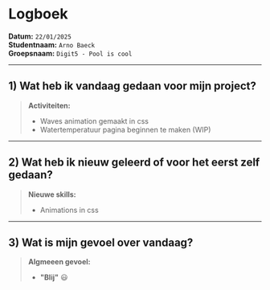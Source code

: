 # Logboek

**Datum:** `22/01/2025`  
**Studentnaam:** `Arno Baeck`  
**Groepsnaam:** `Digit5 - Pool is cool`

---
## 1) Wat heb ik vandaag gedaan voor mijn project?

> **Activiteiten:**  
> - Waves animation gemaakt in css
> - Watertemperatuur pagina beginnen te maken (WIP)

---
## 2) Wat heb ik nieuw geleerd of voor het eerst zelf gedaan?

> **Nieuwe skills:**  
> - Animations in css

---
## 3) Wat is mijn gevoel over vandaag?

> **Algmeeen gevoel:**  
> - **"Blij"** :smiley:  
